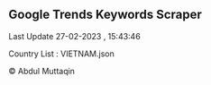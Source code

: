 

## Google Trends Keywords Scraper 
 
Last Update 27-02-2023 , 15:43:46

Country List :
VIETNAM.json



© Abdul Muttaqin 
